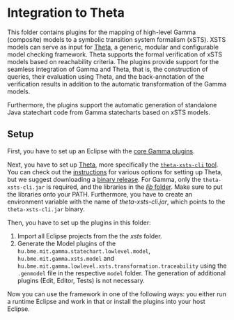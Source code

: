 # Integration to Theta

This folder contains plugins for the mapping of high-level Gamma (composite) models to a symbolic transition system formalism (xSTS). XSTS models can serve as input for [Theta](https://github.com/theta), a generic, modular and configurable model checking framework. Theta supports the formal verification of xSTS models based on reachability criteria. The plugins provide support for the seamless integration of Gamma and Theta, that is, the construction of queries, their evaluation using Theta, and the back-annotation of the verification results in addition to the automatic transformation of the Gamma models. 

Furthermore, the plugins support the automatic generation of standalone Java statechart code from Gamma statecharts based on xSTS models.

## Setup

First, you have to set up an Eclipse with the [core Gamma plugins](https://github.com/ftsrg/gamma/tree/theta-integration/plugins/core).

Next, you have to set up [Theta](https://github.com/ftsrg/theta), more specifically the [`theta-xsts-cli` tool](https://github.com/ftsrg/theta/tree/master/subprojects/xsts-cli).
You can check out the [instructions](https://github.com/ftsrg/theta/tree/master/subprojects/xsts-cli) for various options for setting up Theta, but we suggest downloading a [binary release](https://github.com/ftsrg/theta/releases).
For Gamma, only the `theta-xsts-cli.jar` is required, and the libraries in the [_lib_ folder](https://github.com/ftsrg/theta/tree/master/lib).
Make sure to put the libraries onto your PATH. 
Furthermore, you have to create an environment variable with the name of _theta-xsts-cli.jar_, which points to the `theta-xsts-cli.jar` binary.

Then, you have to set up the plugins in this folder:
1. Import all Eclipse projects from the the _xsts_ folder.
1. Generate the Model plugins of the `hu.bme.mit.gamma.statechart.lowlevel.model`, `hu.bme.mit.gamma.xsts.model` and `hu.bme.mit.gamma.lowlevel.xsts.transformation.traceability` using the `.genmodel` file in the respective `model` folder. The generation of additional plugins (Edit, Editor, Tests) is not necessary.

Now you can use the framework in one of the following ways: you either run a runtime Eclipse and work in that or install the plugins into your host Eclipse.

